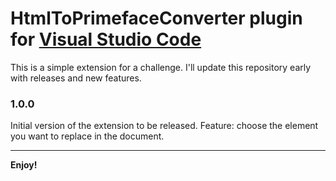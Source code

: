 # HtmlToPrimefaceConverter plugin for [Visual Studio Code](https://code.visualstudio.com)

This is a simple extension for a challenge.
I'll update this repository early with releases and new features.

### 1.0.0

Initial version of the extension to be released. 
Feature: choose the element you want to replace in the document.

-----------------------------------------------------------------------------------------------------------

**Enjoy!**
